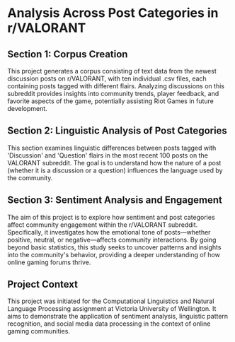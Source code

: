 # Analysis Across Post Categories in r/VALORANT

## Section 1: Corpus Creation
This project generates a corpus consisting of text data from the newest discussion posts on r/VALORANT, with ten individual .csv files, each containing posts tagged with different flairs. Analyzing discussions on this subreddit provides insights into community trends, player feedback, and favorite aspects of the game, potentially assisting Riot Games in future development.

## Section 2: Linguistic Analysis of Post Categories
This section examines linguistic differences between posts tagged with 'Discussion' and 'Question' flairs in the most recent 100 posts on the VALORANT subreddit. The goal is to understand how the nature of a post (whether it is a discussion or a question) influences the language used by the community.

## Section 3: Sentiment Analysis and Engagement
The aim of this project is to explore how sentiment and post categories affect community engagement within the r/VALORANT subreddit. Specifically, it investigates how the emotional tone of posts—whether positive, neutral, or negative—affects community interactions. By going beyond basic statistics, this study seeks to uncover patterns and insights into the community's behavior, providing a deeper understanding of how online gaming forums thrive.

## Project Context
This project was initiated for the Computational Linguistics and Natural Language Processing assignment at Victoria University of Wellington. It aims to demonstrate the application of sentiment analysis, linguistic pattern recognition, and social media data processing in the context of online gaming communities.
